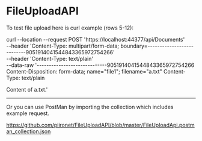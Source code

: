 # FileUploadAPI

To test file upload here is curl example (rows 5-12):

curl --location --request POST 'https://localhost:44377/api/Documents' \
--header 'Content-Type: multipart/form-data; boundary=---------------------------9051914041544843365972754266' \
--header 'Content-Type: text/plain' \
--data-raw '-----------------------------9051914041544843365972754266
Content-Disposition: form-data; name="file1"; filename="a.txt"
Content-Type: text/plain

Content of a.txt.'


------------------

Or you can use PostMan by importing the collection which includes example request.

https://github.com/piironet/FileUploadAPI/blob/master/FileUploadApi.postman_collection.json
